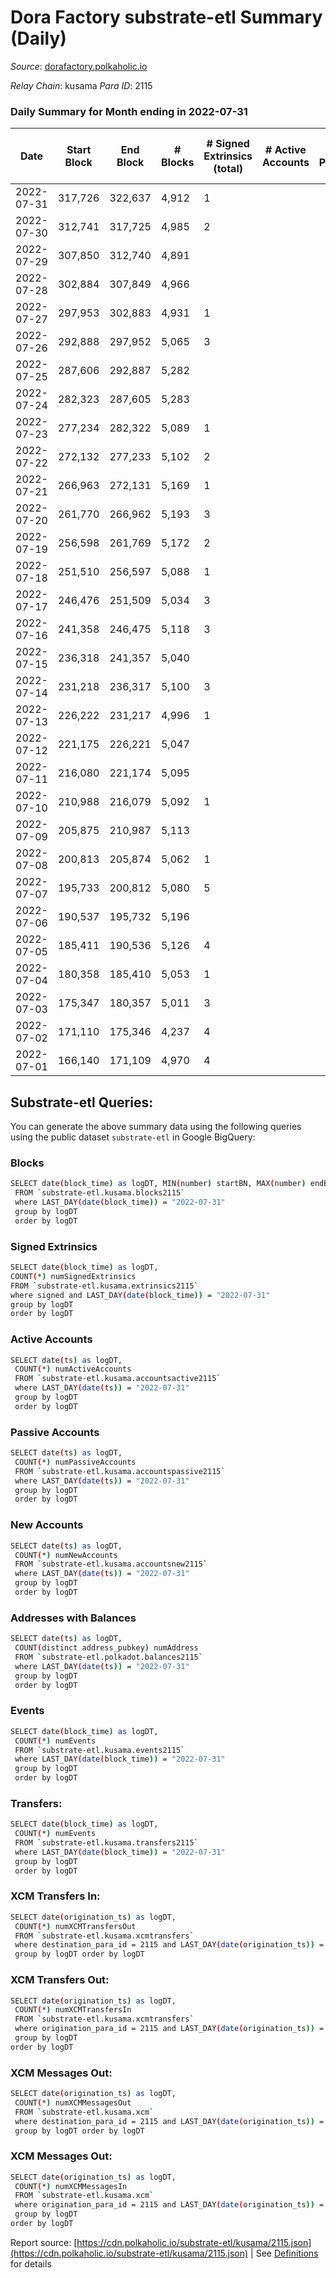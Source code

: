 # Dora Factory substrate-etl Summary (Daily)

_Source_: [dorafactory.polkaholic.io](https://dorafactory.polkaholic.io)

*Relay Chain*: kusama
*Para ID*: 2115



### Daily Summary for Month ending in 2022-07-31


| Date | Start Block | End Block | # Blocks | # Signed Extrinsics (total) | # Active Accounts | # Passive | # New | # Addresses with Balances | # Events | # Transfers | # XCM Transfers In | # XCM Transfers Out | # XCM In | # XCM Out | Issues | 
| ---- | ----------- | --------- | -------- | --------------------------- | ----------------- | --------- | ----- | ------------------------- | -------- | ----------- | ------------------ | ------------------- | -------- | --------- | ------ |
| 2022-07-31 | 317,726 | 322,637 | 4,912 | 1 |  |  |  | 370 | 9,833 | 1  |   |   |  |  |  |
| 2022-07-30 | 312,741 | 317,725 | 4,985 | 2 |  |  |  | 370 | 9,985 | 2  |   |   |  |  |  |
| 2022-07-29 | 307,850 | 312,740 | 4,891 |  |  |  |  | 370 | 9,784 |   |   |   |  |  |  |
| 2022-07-28 | 302,884 | 307,849 | 4,966 |  |  |  |  | 370 | 9,935 |   |   |   |  |  |  |
| 2022-07-27 | 297,953 | 302,883 | 4,931 | 1 |  |  |  | 370 | 9,871 | 1  |   |   |  |  |  |
| 2022-07-26 | 292,888 | 297,952 | 5,065 | 3 |  |  |  | 370 | 10,151 | 3  |   |   |  |  |  |
| 2022-07-25 | 287,606 | 292,887 | 5,282 |  |  |  |  | 370 | 10,567 |   |   |   |  |  |  |
| 2022-07-24 | 282,323 | 287,605 | 5,283 |  |  |  |  | 370 | 10,569 |   |   |   |  |  |  |
| 2022-07-23 | 277,234 | 282,322 | 5,089 | 1 |  |  |  | 370 | 10,186 | 1  |   |   |  |  |  |
| 2022-07-22 | 272,132 | 277,233 | 5,102 | 2 |  |  |  | 370 | 10,219 | 2  |   |   |  |  |  |
| 2022-07-21 | 266,963 | 272,131 | 5,169 | 1 |  |  |  | 370 | 10,347 | 1  |   |   |  |  |  |
| 2022-07-20 | 261,770 | 266,962 | 5,193 | 3 |  |  |  | 370 | 10,407 | 3  |   |   |  |  |  |
| 2022-07-19 | 256,598 | 261,769 | 5,172 | 2 |  |  |  | 370 | 10,359 | 2  |   |   |  |  |  |
| 2022-07-18 | 251,510 | 256,597 | 5,088 | 1 |  |  |  | 370 | 10,185 | 1  |   |   |  |  |  |
| 2022-07-17 | 246,476 | 251,509 | 5,034 | 3 |  |  |  | 370 | 10,089 | 3  |   |   |  |  |  |
| 2022-07-16 | 241,358 | 246,475 | 5,118 | 3 |  |  |  | 370 | 10,256 | 3  |   |   |  |  |  |
| 2022-07-15 | 236,318 | 241,357 | 5,040 |  |  |  |  | 370 | 10,083 |   |   |   |  |  |  |
| 2022-07-14 | 231,218 | 236,317 | 5,100 | 3 |  |  |  | 370 | 10,221 | 3  |   |   |  |  |  |
| 2022-07-13 | 226,222 | 231,217 | 4,996 | 1 |  |  |  | 370 | 10,001 | 1  |   |   |  |  |  |
| 2022-07-12 | 221,175 | 226,221 | 5,047 |  |  |  |  | 370 | 10,097 |   |   |   |  |  |  |
| 2022-07-11 | 216,080 | 221,174 | 5,095 |  |  |  |  | 370 | 10,192 |   |   |   |  |  |  |
| 2022-07-10 | 210,988 | 216,079 | 5,092 | 1 |  |  |  | 370 | 10,193 | 1  |   |   |  |  |  |
| 2022-07-09 | 205,875 | 210,987 | 5,113 |  |  |  |  | 370 | 10,229 |   |   |   |  |  |  |
| 2022-07-08 | 200,813 | 205,874 | 5,062 | 1 |  |  |  | 370 | 10,133 | 1  |   |   |  |  |  |
| 2022-07-07 | 195,733 | 200,812 | 5,080 | 5 |  |  |  | 370 | 10,193 | 5  |   |   |  |  |  |
| 2022-07-06 | 190,537 | 195,732 | 5,196 |  |  |  |  | 370 | 10,395 |   |   |   |  |  |  |
| 2022-07-05 | 185,411 | 190,536 | 5,126 | 4 |  |  |  | 370 | 10,278 | 4  |   |   |  |  |  |
| 2022-07-04 | 180,358 | 185,410 | 5,053 | 1 |  |  |  | 370 | 10,115 | 1  |   |   |  |  |  |
| 2022-07-03 | 175,347 | 180,357 | 5,011 | 3 |  |  |  | 370 | 10,040 | 2  |   |   |  |  |  |
| 2022-07-02 | 171,110 | 175,346 | 4,237 | 4 |  |  |  | 370 | 8,500 | 4  |   |   |  |  |  |
| 2022-07-01 | 166,140 | 171,109 | 4,970 | 4 |  |  |  | 370 | 9,967 | 4  |   |   |  |  |  |

## Substrate-etl Queries:
You can generate the above summary data using the following queries using the public dataset `substrate-etl` in Google BigQuery:

### Blocks
```bash
SELECT date(block_time) as logDT, MIN(number) startBN, MAX(number) endBN, COUNT(*) numBlocks 
 FROM `substrate-etl.kusama.blocks2115`  
 where LAST_DAY(date(block_time)) = "2022-07-31" 
 group by logDT 
 order by logDT
```

### Signed Extrinsics
```bash
SELECT date(block_time) as logDT, 
COUNT(*) numSignedExtrinsics 
FROM `substrate-etl.kusama.extrinsics2115`  
where signed and LAST_DAY(date(block_time)) = "2022-07-31" 
group by logDT 
order by logDT
```

### Active Accounts
```bash
SELECT date(ts) as logDT, 
 COUNT(*) numActiveAccounts 
 FROM `substrate-etl.kusama.accountsactive2115` 
 where LAST_DAY(date(ts)) = "2022-07-31" 
 group by logDT 
 order by logDT
```

### Passive Accounts
```bash
SELECT date(ts) as logDT, 
 COUNT(*) numPassiveAccounts 
 FROM `substrate-etl.kusama.accountspassive2115` 
 where LAST_DAY(date(ts)) = "2022-07-31" 
 group by logDT 
 order by logDT
```

### New Accounts
```bash
SELECT date(ts) as logDT, 
 COUNT(*) numNewAccounts 
 FROM `substrate-etl.kusama.accountsnew2115` 
 where LAST_DAY(date(ts)) = "2022-07-31" 
 group by logDT
 order by logDT
```

### Addresses with Balances
```bash
SELECT date(ts) as logDT,
 COUNT(distinct address_pubkey) numAddress 
 FROM `substrate-etl.polkadot.balances2115` 
 where LAST_DAY(date(ts)) = "2022-07-31" 
 group by logDT 
 order by logDT
```

### Events
```bash
SELECT date(block_time) as logDT, 
 COUNT(*) numEvents 
 FROM `substrate-etl.kusama.events2115` 
 where LAST_DAY(date(block_time)) = "2022-07-31" 
 group by logDT 
 order by logDT
```

### Transfers:
```bash
SELECT date(block_time) as logDT, 
 COUNT(*) numEvents 
 FROM `substrate-etl.kusama.transfers2115` 
 where LAST_DAY(date(block_time)) = "2022-07-31" 
 group by logDT 
 order by logDT
```

### XCM Transfers In:
```bash
SELECT date(origination_ts) as logDT, 
 COUNT(*) numXCMTransfersOut 
 FROM `substrate-etl.kusama.xcmtransfers` 
 where destination_para_id = 2115 and LAST_DAY(date(origination_ts)) = "2022-07-31" 
 group by logDT order by logDT
```

### XCM Transfers Out:
```bash
SELECT date(origination_ts) as logDT, 
 COUNT(*) numXCMTransfersIn 
 FROM `substrate-etl.kusama.xcmtransfers` 
 where origination_para_id = 2115 and LAST_DAY(date(origination_ts)) = "2022-07-31" 
 group by logDT 
order by logDT
```

### XCM Messages Out:
```bash
SELECT date(origination_ts) as logDT, 
 COUNT(*) numXCMMessagesOut 
 FROM `substrate-etl.kusama.xcm` 
 where destination_para_id = 2115 and LAST_DAY(date(origination_ts)) = "2022-07-31" 
 group by logDT order by logDT
```

### XCM Messages Out:
```bash
SELECT date(origination_ts) as logDT, 
 COUNT(*) numXCMMessagesIn 
 FROM `substrate-etl.kusama.xcm` 
 where origination_para_id = 2115 and LAST_DAY(date(origination_ts)) = "2022-07-31" 
 group by logDT 
order by logDT
```


Report source: [https://cdn.polkaholic.io/substrate-etl/kusama/2115.json](https://cdn.polkaholic.io/substrate-etl/kusama/2115.json) | See [Definitions](/DEFINITIONS.md) for details
